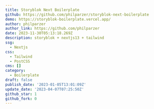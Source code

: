 ```yaml
---
title: Storyblok Next Boilerplate
github: https://github.com/philparzer/storyblok-next-boilerplate
demo: https://storyblok-boilerplate.vercel.app/
author: philparzer
author_link: https://github.com/philparzer
date: 2023-11-30T05:13:18.269Z
description: storyblok + nextjs13 + tailwind
ssg:
  - Nextjs
css:
  - Tailwind
  - PostCSS
cms: []
category:
  - Boilerplate
draft: false
publish_date: '2023-01-05T13:01:09Z'
update_date: '2023-04-07T07:25:50Z'
github_star: 1
github_fork: 0
---
```

